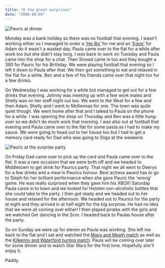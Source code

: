 ```yaml
---
title: "A few great surprises"
date: "2009-08-09"
---
```

![Pauric at dinner](/images/P8070091.JPG "Say cheese!!")

Monday was a bank holiday so there was no football that evening. I wasn't working either so I managed to order a ['He-Ro'](http://www.mattycollector.com/store/matty/en_US/DisplayProductDetailsPage/productID.130952400) for me and an ['Egon'](http://www.mattycollector.com/store/matty/en_US/DisplayProductDetailsPage/productID.127681400) for Adam do it wasn't a wasted day. Paula came over to the flat for a while after work too but she didn't stay long. I was back to work on Tuesday and Paula came into the shop for a chat. Then Sinead came in too and they bought a 360 for Pauric for his Birthday. We were playing football that evening so I left it down to Paula after that. We then got something to eat and relaxed in the flat for a while. Ben and a few of his friends came over that night too for a few drinks.

On Wednesday I was working for a while but managed to get out for a few drinks that evening. Johnny was meeting up with a few work mates and Shelly was on her staff night out too. We went to the West for a few and then Adam, Shelly and I went to McKennas for one. The town was quite quiet though. We went home after that and I talked to Paula on the phone for a while. I was opening the shop on Thursday and Ben was a little hung-over so we didn't do much work that morning. I was also out at football that evening and Paula came over to the flat for some pasta as I had to make my sauce. We were going to head out to her house too but I had to get a memory card ready for Dad who was going to Sligo at the weekend.

![Pauric at the surprise party](/images/P8080118.JPG "Mmmm beer!")

On Friday Dad came over to pick up the card and Paula came over to the flat. It was a rare occasion that we were both off and we headed to Middletown to get drink for Paurics party. That night we all went to Deerys for a few drinks and a meal in Paurics honour. Best actress award has to go to Steph for her brilliant performance when she gave Pauric the 'wrong' game. He was really surprised when they gave him his XBOX! Saturday Paula came in to town and we looked for Holsten non-alcoholic bottles that she could take to the party. I then got ready and we headed out to her house and relaxed for the afternoon. We headed out to Paurics for the party at eight and they arrived in at half eight for the big surprise. He had no idea that we were all coming over either! I then played pirates with the girls and we watched Ger dancing in the Scor. I headed back to Paulas house after the party.

So on Sunday we were up for eleven as Paula was working. She left me back to the flat and I sat and watched the [Mayo and Meath match](http://www.rte.ie/sport/gaa/championship/2009/0809/mayo_meath.html) as well as the [Kilkenny and Waterford hurling match](http://www.rte.ie/sport/gaa/championship/2009/0809/kilkenny_waterford1.html). Paula will be coming over later for some dinner and to watch Star Wars for the first time. Hopefully she'll enjoy it.

Paddy.
